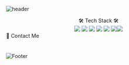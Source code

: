 ![header](https://capsule-render.vercel.app/api?type=waving&color=auto&height=250&section=header&text=jiyoung's%20GitHub&fontSize=65&animation=scaleIn)

<div align="center">🛠 Tech Stack 🛠</div>
<div align="center"; margin-top:10px><img src="https://img.shields.io/badge/HTML5-E34F26?style=flat-square&logo=HTML5&logoColor=white"/>
<img src="https://img.shields.io/badge/CSS3-1572B6B?style=flat-square&logo=CSS3&logoColor=white"/>
<img src="https://img.shields.io/badge/JavaScript-FDB515?style=flat-square&logo=JavaScript&logoColor=white"/>
<img src="https://img.shields.io/badge/TypeScriptt-3178C6?style=flat-square&logo=TypeScript&logoColor=white"/>
<img src="https://img.shields.io/badge/React-61DAFB?style=flat-square&logo=React&logoColor=white"/>
<img src="https://img.shields.io/badge/styled-components-DB7093?style=flat-square&logo=styled-components&logoColor=white"/><img src="https://img.shields.io/badge/Git-F05032?style=flat-square&logo=Git&logoColor=white"/></div>

<div marginTop="210px"></div>
📲 Contact Me 

#


![Footer](https://capsule-render.vercel.app/api?type=waving&color=auto&height=200&section=footer)
